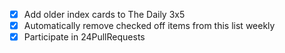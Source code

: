 - [X] Add older index cards to The Daily 3x5
- [X] Automatically remove checked off items from this list weekly
- [X] Participate in 24PullRequests